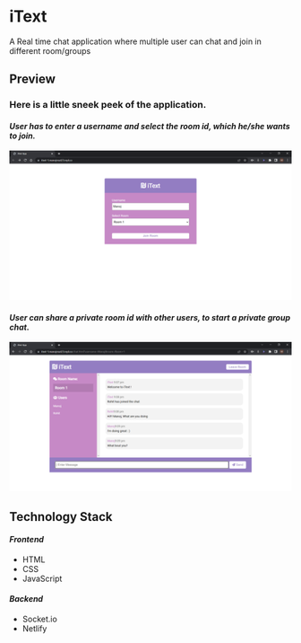 # iText
A Real time chat application where multiple user can chat and join in different room/groups

## Preview

### Here is a little sneek peek of the application.

#### *User has to enter a  username and select the room id, which he/she wants to join.*

<p float="left">
  <img src="https://github.com/manojnsut/iText/blob/main/preview/1.png"  />
</p>

#### *User can share a private room id with other users, to start a private group chat.*

<p float="left">
  <img src="https://github.com/manojnsut/iText/blob/main/preview/2.png" />
</p>

## Technology Stack

#### *Frontend*

- HTML 
- CSS 
- JavaScript

#### *Backend*

- Socket.io
- Netlify
